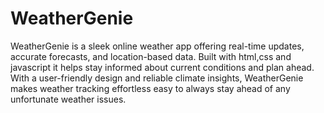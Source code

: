 # WeatherGenie
WeatherGenie is a sleek online weather app offering real-time updates, accurate forecasts, and location-based data. Built with html,css and javascript it helps stay informed about current conditions and plan ahead. With a user-friendly design and reliable climate insights, WeatherGenie makes weather tracking effortless easy to always stay ahead of any unfortunate weather issues.


